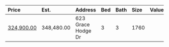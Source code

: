 | Price                                                                                  | Est.       | Address            | Bed | Bath | Size | Value | Days | Lot | Year | HOA | Open |
| :------------------------------------------------------------------------------------- | :--------- | :----------------- | :-- | :--- | :--- | :---- | :--- | :-- | :--- | :-- | :--- |
| [324,900.00](https://www.movoto.com/home/623-grace-hodge-dr-cary-nc-27519-413_2340010) | 348,480.00 | 623 Grace Hodge Dr | 3   | 3    | 1760 |       |      |     |      |     |      |